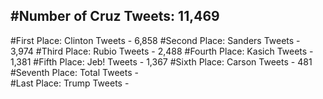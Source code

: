 #Number of Cruz Tweets: 11,469
---
#First Place: Clinton Tweets - 6,858
#Second Place: Sanders Tweets - 3,974
#Third Place: Rubio Tweets - 2,488
#Fourth Place: Kasich Tweets - 1,381
#Fifth Place: Jeb! Tweets - 1,367
#Sixth Place: Carson Tweets - 481
#Seventh Place: Total Tweets -  
#Last Place: Trump Tweets - 
